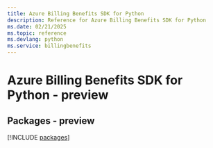 ```yaml
---
title: Azure Billing Benefits SDK for Python
description: Reference for Azure Billing Benefits SDK for Python
ms.date: 02/21/2025
ms.topic: reference
ms.devlang: python
ms.service: billingbenefits
---
```

# Azure Billing Benefits SDK for Python - preview
## Packages - preview
[!INCLUDE [packages](billing-benefits-index.md)]